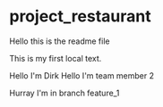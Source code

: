 # project_restaurant

Hello this is the readme file

This is my first local text.


Hello I'm Dirk
Hello I'm team member 2

Hurray I'm in branch feature_1
